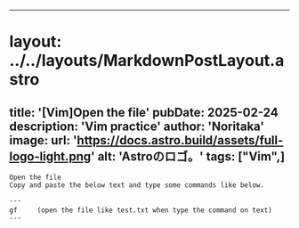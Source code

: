 
---
# layout: ../../layouts/MarkdownPostLayout.astro
title: '[Vim]Open the file'
pubDate: 2025-02-24
description: 'Vim practice'
author: 'Noritaka'
image:
    url: 'https://docs.astro.build/assets/full-logo-light.png'
    alt: 'Astroのロゴ。'
tags: ["Vim",]
---


```
Open the file
Copy and paste the below text and type some commands like below.

---
gf　　　(open the file like test.txt when type the command on text)
---
```

